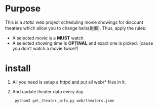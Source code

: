 Purpose
=======
This is a *static* web project scheduling movie showings for discount theaters which allow you to change halls(跑廳).
Thus, apply the rules:
- A selected movie is a **MUST** watch
- A selected showing time is **OPTINAL** and exact one is picked. (cause you don't watch a movie twice?)

install
=======

1. All you need is setup a httpd and put all web/* files in it.

2. And update theater data every day

        python3 get_theater_info.py web/theaters.json

